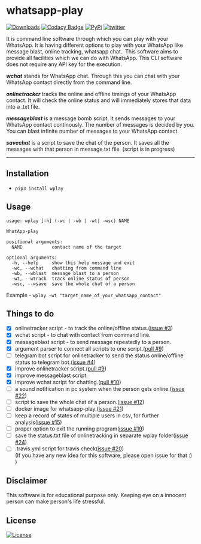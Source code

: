 # whatsapp-play

[![Downloads](https://pepy.tech/badge/wplay)](https://pepy.tech/project/wplay)
[![Codacy Badge](https://api.codacy.com/project/badge/Grade/749acf4cad424fbeb96a412963aa83ea)](https://app.codacy.com/app/rpotter12/whatsapp-play?utm_source=github.com&utm_medium=referral&utm_content=rpotter12/whatsapp-play&utm_campaign=Badge_Grade_Settings)
[![PyPi](https://img.shields.io/badge/pypi-v1.0.6-blue.svg)](https://pypi.org/project/wplay/)
[![twitter](https://img.shields.io/twitter/url/https/github.com/rpotter12/whatsapp-play.svg?style=social)](https://twitter.com/rpotter121998)

It is command line software through which you can play with your WhatsApp. It is having different options to play with your WhatsApp like message blast, online tracking, whatsapp chat.. This software aims to provide all facilities which we can do with WhatsApp. This CLI software does not require any API key for the execution.

***wchat*** stands for WhatsApp chat. Through this you can chat with your WhatsApp contact directly from the command line.

***onlinetracker*** tracks the online and offline timings of your WhatsApp contact. It will check the online status and will immediately stores that data into a .txt file.

***messageblast*** is a message bomb script. It sends messages to your WhatsApp contact continously. The number of messages is decided by you. You can blast infinite number of messages to your WhatsApp contact.

***savechat*** is a script to save the chat of the person. It saves all the messages with that person in message.txt file. (script is in progress)

---

## Installation
- `pip3 install wplay`

## Usage
```
usage: wplay [-h] (-wc | -wb | -wt| -wsc) NAME

WhatApp-play

positional arguments:
  NAME           contact name of the target

optional arguments:
  -h, --help     show this help message and exit
  -wc, --wchat   chatting from command line
  -wb, --wblast  message blast to a person
  -wt, --wtrack  track online status of person
  -wsc, --wsave  save the whole chat of a person
```
Example - `wplay -wt "target_name_of_your_whatsapp_contact"`

## Things to do
- [x] onlinetracker script - to track the online/offline status.([issue #3](https://github.com/rpotter12/whatsapp-play/issues/3))
- [x] wchat script - to chat with contact from command line.
- [x] messageblast script - to send message repeatedly to a person.
- [x] argument parser to connect all scripts to one script.([pull #9](https://github.com/rpotter12/whatsapp-play/pull/9))
- [ ] telegram bot script for onlinetracker to send the status online/offline status to telegram bot.([issue #4](https://github.com/rpotter12/whatsapp-play/issues/4))
- [x] improve onlinetracker script.([pull #9](https://github.com/rpotter12/whatsapp-play/pull/9))
- [x] improve messageblast script.
- [x] improve wchat script for chatting.([pull #10](https://github.com/rpotter12/whatsapp-play/pull/10))
- [ ] a sound notification in pc system when the person gets online.([issue #22](https://github.com/rpotter12/whatsapp-play/issues/22))
- [ ] script to save the whole chat of a person.([issue #12](https://github.com/rpotter12/whatsapp-play/issues/12))
- [ ] docker image for whatsapp-play.([issue #21](https://github.com/rpotter12/whatsapp-play/issues/21))
- [ ] keep a record of states of multiple users in csv, for further analysis([issue #15](https://github.com/rpotter12/whatsapp-play/issues/15))
- [ ] proper option to exit the running program([issue #19](https://github.com/rpotter12/whatsapp-play/issues/19))
- [ ] save the status.txt file of onlinetracking in separate wplay folder([issue #24](https://github.com/rpotter12/whatsapp-play/issues/24))
- [ ] .travis.yml script for travis check([issue #20](https://github.com/rpotter12/whatsapp-play/issues/20))<br>
(If you have any new idea for this software, please open issue for that :) )

## Disclaimer
This software is for educational purpose only. Keeping eye on a innocent person can make person's life stressful.

## License
[![License](https://img.shields.io/github/license/rpotter12/whatsapp-play.svg)](https://github.com/rpotter12/whatsapp-play/blob/master/README.md)
